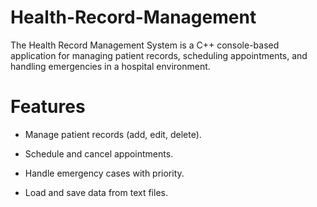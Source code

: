 # Health-Record-Management

The Health Record Management System is a C++ console-based application for managing patient records, scheduling appointments, and handling emergencies in a hospital environment.

# Features

- Manage patient records (add, edit, delete).

- Schedule and cancel appointments.

- Handle emergency cases with priority.

- Load and save data from text files.
